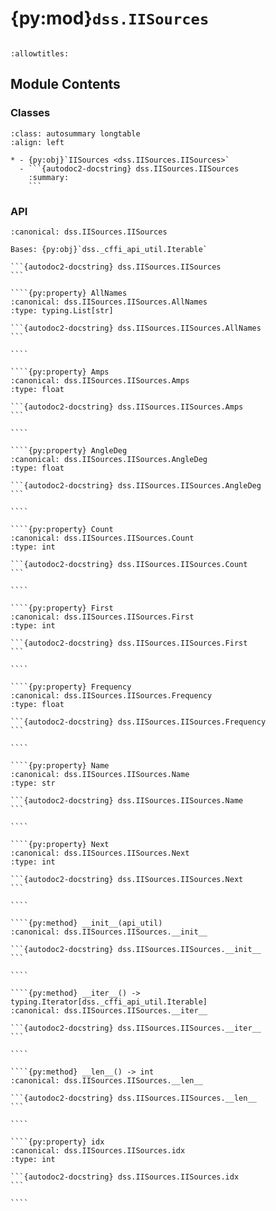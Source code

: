 # {py:mod}`dss.IISources`

```{py:module} dss.IISources
```

```{autodoc2-docstring} dss.IISources
:allowtitles:
```

## Module Contents

### Classes

````{list-table}
:class: autosummary longtable
:align: left

* - {py:obj}`IISources <dss.IISources.IISources>`
  - ```{autodoc2-docstring} dss.IISources.IISources
    :summary:
    ```
````

### API

`````{py:class} IISources(api_util)
:canonical: dss.IISources.IISources

Bases: {py:obj}`dss._cffi_api_util.Iterable`

```{autodoc2-docstring} dss.IISources.IISources
```

````{py:property} AllNames
:canonical: dss.IISources.IISources.AllNames
:type: typing.List[str]

```{autodoc2-docstring} dss.IISources.IISources.AllNames
```

````

````{py:property} Amps
:canonical: dss.IISources.IISources.Amps
:type: float

```{autodoc2-docstring} dss.IISources.IISources.Amps
```

````

````{py:property} AngleDeg
:canonical: dss.IISources.IISources.AngleDeg
:type: float

```{autodoc2-docstring} dss.IISources.IISources.AngleDeg
```

````

````{py:property} Count
:canonical: dss.IISources.IISources.Count
:type: int

```{autodoc2-docstring} dss.IISources.IISources.Count
```

````

````{py:property} First
:canonical: dss.IISources.IISources.First
:type: int

```{autodoc2-docstring} dss.IISources.IISources.First
```

````

````{py:property} Frequency
:canonical: dss.IISources.IISources.Frequency
:type: float

```{autodoc2-docstring} dss.IISources.IISources.Frequency
```

````

````{py:property} Name
:canonical: dss.IISources.IISources.Name
:type: str

```{autodoc2-docstring} dss.IISources.IISources.Name
```

````

````{py:property} Next
:canonical: dss.IISources.IISources.Next
:type: int

```{autodoc2-docstring} dss.IISources.IISources.Next
```

````

````{py:method} __init__(api_util)
:canonical: dss.IISources.IISources.__init__

```{autodoc2-docstring} dss.IISources.IISources.__init__
```

````

````{py:method} __iter__() -> typing.Iterator[dss._cffi_api_util.Iterable]
:canonical: dss.IISources.IISources.__iter__

```{autodoc2-docstring} dss.IISources.IISources.__iter__
```

````

````{py:method} __len__() -> int
:canonical: dss.IISources.IISources.__len__

```{autodoc2-docstring} dss.IISources.IISources.__len__
```

````

````{py:property} idx
:canonical: dss.IISources.IISources.idx
:type: int

```{autodoc2-docstring} dss.IISources.IISources.idx
```

````

`````
